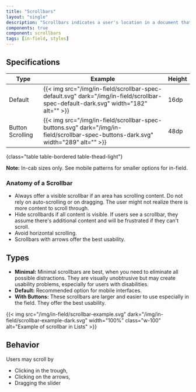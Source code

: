```yaml
---
title: "Scrollbars"
layout: "single"
description: "Scrollbars indicates a user's location in a document that is larger than the viewing space."
components: true
component: scrollbars
tags: [in-field, styles]
---
```


## Specifications

<!-- prettier-ignore-start -->
| Type             | Example                                                                                                                            | Height |
|------------------| ---------------------------------------------------------------------------------------------------------------------------------- | ------ |
| Default          | {{< img src="/img/in-field/scrollbar-spec-default.svg" dark="/img/in-field/scrollbar-spec-default-dark.svg" width="182" alt="" >}} | 16dp   |
| Button Scrolling | {{< img src="/img/in-field/scrollbar-spec-buttons.svg" dark="/img/in-field/scrollbar-spec-buttons-dark.svg" width="289" alt="" >}} | 48dp   |
{class="table table-bordered table-thead-light"}
<!-- prettier-ignore-end -->

**Note:** In-cab sizes only. See mobile patterns for smaller options for in-field.

### Anatomy of a Scrollbar

- Always offer a visible scrollbar if an area has scrolling content. Do not rely on auto-scrolling or on dragging. The user might not realize there is more content to scroll through.
- Hide scrollbards if all content is visible. If users see a scrollbar, they assume there's additional content and will be frustrated if they can't scroll.
- Avoid horizontal scrolling.
- Scrollbars with arrows offer the best usability.

## Types

- **Minimal:** Minimal scrollbars are best, when you need to eliminate all possible distractions. They are visually unobtrusive but may create usability problems, especially for users with disabilities.
- **Default:** Recommended option for mobile interfaces.
- **With Buttons:** These scrollbars are larger and easier to use especially in the field. They offer the best usability.

{{< img src="/img/in-field/scrollbar-example.svg" dark="/img/in-field/scrollbar-example-dark.svg" width="100%" class="w-100" alt="Example of scrollbar in Lists" >}}

## Behavior

Users may scroll by

- Clicking in the trough,
- Clicking on the arrows,
- Dragging the slider


